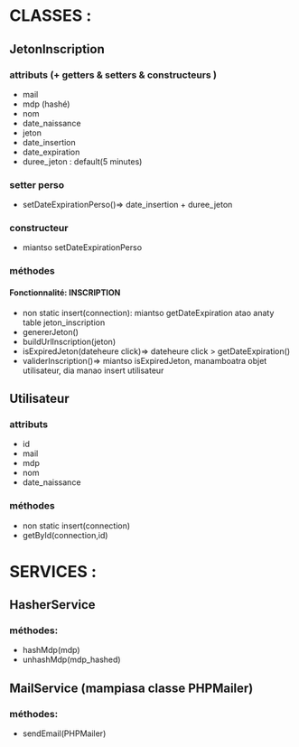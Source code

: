 # CLASSES : 
## JetonInscription
### attributs (+ getters & setters & constructeurs )
- mail
- mdp (hashé)
- nom
- date_naissance
- jeton 
- date_insertion
- date_expiration
- duree_jeton : default(5 minutes)

### setter perso
- setDateExpirationPerso()=> date_insertion + duree_jeton

### constructeur
- miantso setDateExpirationPerso


### méthodes
#### Fonctionnalité: INSCRIPTION
- non static insert(connection): miantso getDateExpiration atao anaty table jeton_inscription
- genererJeton()
- buildUrlInscription(jeton)
- isExpiredJeton(dateheure click)=> dateheure click > getDateExpiration()
- validerInscription()=> miantso isExpiredJeton, manamboatra objet utilisateur, dia manao insert utilisateur 


## Utilisateur 
### attributs
- id
- mail
- mdp
- nom
- date_naissance

### méthodes
- non static insert(connection)
- getById(connection,id)



# SERVICES : 
## HasherService
### méthodes:
- hashMdp(mdp)
- unhashMdp(mdp_hashed)

## MailService (mampiasa classe PHPMailer)
### méthodes:
- sendEmail(PHPMailer)